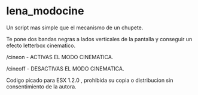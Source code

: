 # lena_modocine

Un script mas simple que el mecanismo de un chupete.

Te pone dos bandas negras a lados verticales de la pantalla y conseguir un efecto letterbox cinematico.

/cineon - ACTIVAS EL MODO CINEMATICA.

/cineoff - DESACTIVAS EL MODO CINEMATICA.

Codigo picado para ESX 1.2.0 , prohibida su copia o distribucion sin consentimiento de la autora.

